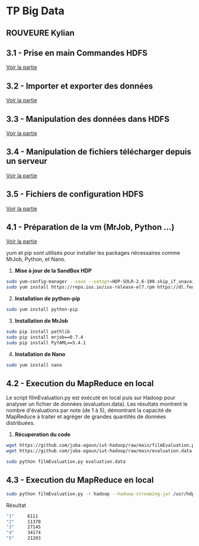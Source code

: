 # TP Big Data
## ROUVEURE Kylian

## 3.1 - Prise en main Commandes HDFS

<a href="parties/P3-1.md" >Voir la partie</a>


## 3.2 - Importer et exporter des données

<a href="parties/P3-2.md" >Voir la partie</a>


## 3.3 - Manipulation des données dans HDFS

<a href="parties/P3-3.md" >Voir la partie</a>


## 3.4 - Manipulation de fichiers télécharger depuis un serveur

<a href="parties/P3-4.md" >Voir la partie</a>

## 3.5 - Fichiers de configuration HDFS

<a href="parties/P3-5.md" >Voir la partie</a>

## 4.1 - Préparation de la vm (MrJob, Python ...)

<a href="parties/P4-1.md" >Voir la partie</a>

yum et pip sont utilisés pour installer les packages nécessaires comme MrJob, Python, et Nano.

1. **Mise à jour de la SandBox HDP**

```bash
sudo yum-config-manager --save --setopt=HDP-SOLR-2.6-100.skip_if_unavailable=true
sudo yum install https://repo.ius.io/ius-release-el7.rpm https://dl.fedoraproject.org/pub/epel/epel-release-latest-7.noarch.rpm
```

2. **Installation de python-pip**

```bash
sudo yum install python-pip
```

3. **Installation de MrJob**

```bash
sudo pip install pathlib
sudo pip install mrjob==0.7.4
sudo pip install PyYAML==5.4.1
```

4. **Installation de Nano**

```bash
sudo yum install nano
```

## 4.2 - Execution du MapReduce en local

Le script filmEvaluation.py est exécuté en local puis sur Hadoop pour analyser un fichier de données (evaluation.data). Les résultats montrent le nombre d'évaluations par note (de 1 à 5), démontrant la capacité de MapReduce à traiter et agréger de grandes quantités de données distribuées.

1. **Récuperation du code**

```bash
wget https://github.com/juba-agoun/iut-hadoop/raw/main/filmEvaluation.py
wget https://github.com/juba-agoun/iut-hadoop/raw/main/evaluation.data

sudo python filmEvaluation.py evaluation.data
```

## 4.3 - Execution du MapReduce en local

```bash
sudo python filmEvaluation.py -r hadoop --hadoop-streaming-jar /usr/hdp/current/hadoop-mapreduce-client/hadoop-streaming.jar evaluation.data
```

Résultat
```bash
"1"     6111
"2"     11370
"3"     27145
"4"     34174
"5"     21203
```

